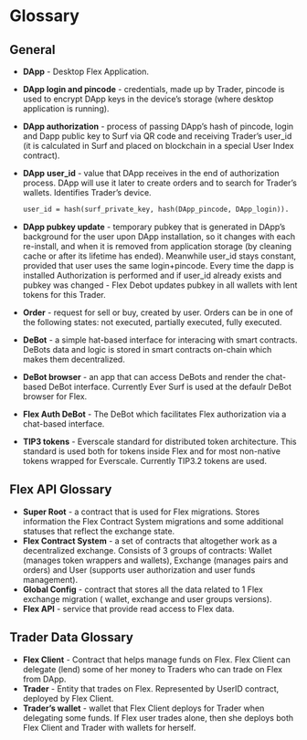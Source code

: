 # Glossary

## General

* **DApp** - Desktop Flex Application.
* **DApp login and pincode** - credentials, made up by Trader, pincode is used to encrypt DApp keys in the device’s storage (where desktop application is running).
* **DApp authorization** - process of passing DApp’s hash of pincode, login and Dapp public key to Surf via QR code and receiving Trader’s user\_id (it is calculated in Surf and placed on blockchain in a special User Index contract).
*   **DApp** **user\_id** - value that DApp receives in the end of authorization process. DApp will use it later to create orders and to search for Trader’s wallets. Identifies Trader’s device.

    ```graphql
    user_id = hash(surf_private_key, hash(DApp_pincode, DApp_login)).  
    ```
* **DApp pubkey update** - temporary pubkey that is generated in DApp’s background for the user upon DApp installation, so it changes with each re-install, and when it is removed from application storage (by cleaning cache or after its lifetime has ended). Meanwhile user\_id stays constant, provided that user uses the same login+pincode. Every time the dapp is installed Authorization is performed and if user\_id already exists and pubkey was changed - Flex Debot updates pubkey in all wallets with lent tokens for this Trader.
* **Order** - request for sell or buy, created by user. Orders can be in one of the following states: not executed, partially executed, fully executed.
* **DeBot** - a simple hat-based interface for interacing with smart contracts. DeBots data and logic is stored in smart contracts on-chain which makes them decentralized.
* **DeBot browser** - an app that can access DeBots and render the chat-based DeBot interface. Currently Ever Surf is used at the defaulr DeBot browser for Flex.
* **Flex Auth DeBot** - The DeBot which facilitates Flex authorization via a chat-based interface.
* **TIP3 tokens** - Everscale standard for distributed token architecture. This standard is used both for tokens inside Flex and for most non-native tokens wrapped for Everscale. Currently TIP3.2 tokens are used.&#x20;

## Flex API Glossary

* **Super Root** - a contract that is used for Flex migrations. Stores information the Flex Contract System migrations and some additional statuses that reflect the exchange state.
* **Flex Contract System** - a set of contracts that altogether work as a decentralized exchange. Consists of 3 groups of contracts: Wallet (manages token wrappers and wallets), Exchange (manages pairs and orders) and User (supports user authorization and user funds management).
* **Global Config** - contract that stores all the data related to 1 Flex exchange migration ( wallet, exchange and user groups versions).
* **Flex API** - service that provide read access to Flex data.

## **Trader Data Glossary**

* **Flex Client** - Contract that helps manage funds on Flex. Flex Client can delegate (lend) some of her money to Traders who can trade on Flex from DApp.
* **Trader** - Entity that trades on Flex. Represented by UserID contract, deployed by Flex Client.
* **Trader’s wallet** - wallet that Flex Client deploys for Trader when delegating some funds. If Flex user trades alone, then she deploys both Flex Client and Trader with wallets for herself.

